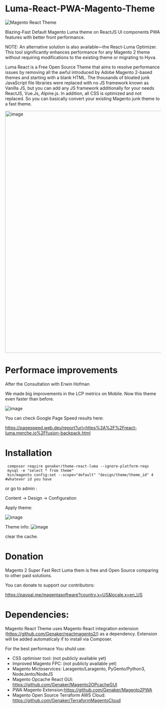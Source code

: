 # Luma-React-PWA-Magento-Theme

<img src="https://raw.githubusercontent.com/Genaker/Luma-React-PWA-Magento-Theme/master/web/images/logo.jpeg" alt="Magento React Theme"/>

Blazing-Fast Default Magento Luma theme on ReactJS UI components PWA features with better front performance.

NOTE: An alternative solution is also available—the React-Luma Optimizer. This tool significantly enhances performance for any Magento 2 theme without requiring modifications to the existing theme or migrating to Hyva.

Luma React is a Free Open Source Theme that aims to resolve performance issues by removing all the awful introduced by Adobe Magento 2-based themes and starting with a blank HTML. The thousands of bloated junk JavaScript file libraries were replaced with no JS framework known as Vanilla JS, but you can add any JS framework additionally for your needs ReactJS, Vue.Js, Alpine.js. In addition, all CSS is optimized and not replaced. So you can basically convert your existing Magento junk theme to a fast theme.

<img width="781" alt="image" src="https://github.com/user-attachments/assets/d38f866b-3da4-4468-8acf-327bead7ec5f" />

# Performace improvements
After the Consultation with Erwin Hofman 

We made big improvements in the LCP metrics on Mobile. Now this theme even faster than before.

![image](https://user-images.githubusercontent.com/9213670/153733227-56f839b8-42bc-4b4c-986d-c98ea916cbca.png)

You can check Google Page Speed results here:

https://pagespeed.web.dev/report?url=https%3A%2F%2Freact-luma.merche.io%2Ffusion-backpack.html

# Installation 
```
 composer require genaker/theme-react-luma --ignore-platform-reqs
 mysql -e "select * from theme"
 bin/magento config:set --scope="default" "design/theme/theme_id" 4 #whatever id you have
```
or go to admin : 

Content -> Design -> Configuration

Apply theme:

![image](https://user-images.githubusercontent.com/9213670/154371384-2abd5712-380e-44ad-8e67-b259eb2d6f42.png)

Theme info:
![image](https://user-images.githubusercontent.com/9213670/154369973-b36f8110-fdfc-4f03-9f1b-9891e0a6cb9d.png)

clear the cache. 

# Donation 
Magento 2 Super Fast Rect Luma them is free and Open Source comparing to other paid solutions. 

You can donate to support our contributors: 

https://paypal.me/magentasoftware?country.x=US&locale.x=en_US

# Dependencies:

Magento React Theme uses Magento React integration extension (https://github.com/Genaker/reactmagento2/) as a dependency. Extension will be added automaticaly if to install via Composer.

For the best performace You shuld use:
* CSS optimiser tool: (not publicly available yet)
* Improved Magento FPC: (not publicly available yet)
* Magento Mictoservices: Laragento/Laragento, PyGento/Python3, NodeJento/NodeJS
* Magento Opcache React GUI: https://github.com/Genaker/Magento2OPcacheGUI
* PWA Magento Extension:https://github.com/Genaker/Magento2PWA
* Magento Open Source Terraform AWS Cloud: https://github.com/Genaker/TerraformMagentoCloud
